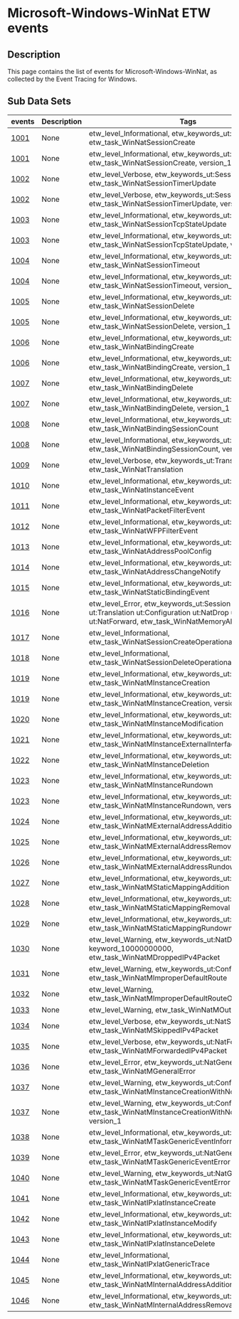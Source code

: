 # Microsoft-Windows-WinNat ETW events

## Description
This page contains the list of events for Microsoft-Windows-WinNat, as collected by the Event Tracing for Windows.

## Sub Data Sets
|events|Description|Tags|
|---|---|---|
|[1001](events/event-1001.md)|None|etw_level_Informational, etw_keywords_ut:Session, etw_task_WinNatSessionCreate|
|[1001](events/event-1001_v1.md)|None|etw_level_Informational, etw_keywords_ut:Session, etw_task_WinNatSessionCreate, version_1|
|[1002](events/event-1002.md)|None|etw_level_Verbose, etw_keywords_ut:Session, etw_task_WinNatSessionTimerUpdate|
|[1002](events/event-1002_v1.md)|None|etw_level_Verbose, etw_keywords_ut:Session, etw_task_WinNatSessionTimerUpdate, version_1|
|[1003](events/event-1003.md)|None|etw_level_Informational, etw_keywords_ut:Session, etw_task_WinNatSessionTcpStateUpdate|
|[1003](events/event-1003_v1.md)|None|etw_level_Informational, etw_keywords_ut:Session, etw_task_WinNatSessionTcpStateUpdate, version_1|
|[1004](events/event-1004.md)|None|etw_level_Informational, etw_keywords_ut:Session, etw_task_WinNatSessionTimeout|
|[1004](events/event-1004_v1.md)|None|etw_level_Informational, etw_keywords_ut:Session, etw_task_WinNatSessionTimeout, version_1|
|[1005](events/event-1005.md)|None|etw_level_Informational, etw_keywords_ut:Session, etw_task_WinNatSessionDelete|
|[1005](events/event-1005_v1.md)|None|etw_level_Informational, etw_keywords_ut:Session, etw_task_WinNatSessionDelete, version_1|
|[1006](events/event-1006.md)|None|etw_level_Informational, etw_keywords_ut:Binding, etw_task_WinNatBindingCreate|
|[1006](events/event-1006_v1.md)|None|etw_level_Informational, etw_keywords_ut:Binding, etw_task_WinNatBindingCreate, version_1|
|[1007](events/event-1007.md)|None|etw_level_Informational, etw_keywords_ut:Binding, etw_task_WinNatBindingDelete|
|[1007](events/event-1007_v1.md)|None|etw_level_Informational, etw_keywords_ut:Binding, etw_task_WinNatBindingDelete, version_1|
|[1008](events/event-1008.md)|None|etw_level_Informational, etw_keywords_ut:Binding, etw_task_WinNatBindingSessionCount|
|[1008](events/event-1008_v1.md)|None|etw_level_Informational, etw_keywords_ut:Binding, etw_task_WinNatBindingSessionCount, version_1|
|[1009](events/event-1009.md)|None|etw_level_Verbose, etw_keywords_ut:Translation, etw_task_WinNatTranslation|
|[1010](events/event-1010.md)|None|etw_level_Informational, etw_keywords_ut:Configuration, etw_task_WinNatInstanceEvent|
|[1011](events/event-1011.md)|None|etw_level_Informational, etw_keywords_ut:Configuration, etw_task_WinNatPacketFilterEvent|
|[1012](events/event-1012.md)|None|etw_level_Informational, etw_keywords_ut:Configuration, etw_task_WinNatWFPFilterEvent|
|[1013](events/event-1013.md)|None|etw_level_Informational, etw_keywords_ut:Configuration, etw_task_WinNatAddressPoolConfig|
|[1014](events/event-1014.md)|None|etw_level_Informational, etw_keywords_ut:Configuration, etw_task_WinNatAddressChangeNotify|
|[1015](events/event-1015.md)|None|etw_level_Informational, etw_keywords_ut:Configuration, etw_task_WinNatStaticBindingEvent|
|[1016](events/event-1016.md)|None|etw_level_Error, etw_keywords_ut:Session ut:Binding ut:Translation ut:Configuration ut:NatDrop ut:NatSkip ut:NatForward, etw_task_WinNatMemoryAllocationFailure|
|[1017](events/event-1017.md)|None|etw_level_Informational, etw_task_WinNatSessionCreateOperational|
|[1018](events/event-1018.md)|None|etw_level_Informational, etw_task_WinNatSessionDeleteOperational|
|[1019](events/event-1019.md)|None|etw_level_Informational, etw_keywords_ut:Configuration, etw_task_WinNatMInstanceCreation|
|[1019](events/event-1019_v1.md)|None|etw_level_Informational, etw_keywords_ut:Configuration, etw_task_WinNatMInstanceCreation, version_1|
|[1020](events/event-1020.md)|None|etw_level_Informational, etw_keywords_ut:Configuration, etw_task_WinNatMInstanceModification|
|[1021](events/event-1021.md)|None|etw_level_Informational, etw_keywords_ut:Configuration, etw_task_WinNatMInstanceExternalInterfaceAssociation|
|[1022](events/event-1022.md)|None|etw_level_Informational, etw_keywords_ut:Configuration, etw_task_WinNatMInstanceDeletion|
|[1023](events/event-1023.md)|None|etw_level_Informational, etw_keywords_ut:Configuration, etw_task_WinNatMInstanceRundown|
|[1023](events/event-1023_v1.md)|None|etw_level_Informational, etw_keywords_ut:Configuration, etw_task_WinNatMInstanceRundown, version_1|
|[1024](events/event-1024.md)|None|etw_level_Informational, etw_keywords_ut:Configuration, etw_task_WinNatMExternalAddressAddition|
|[1025](events/event-1025.md)|None|etw_level_Informational, etw_keywords_ut:Configuration, etw_task_WinNatMExternalAddressRemoval|
|[1026](events/event-1026.md)|None|etw_level_Informational, etw_keywords_ut:Configuration, etw_task_WinNatMExternalAddressRundown|
|[1027](events/event-1027.md)|None|etw_level_Informational, etw_keywords_ut:Configuration, etw_task_WinNatMStaticMappingAddition|
|[1028](events/event-1028.md)|None|etw_level_Informational, etw_keywords_ut:Configuration, etw_task_WinNatMStaticMappingRemoval|
|[1029](events/event-1029.md)|None|etw_level_Informational, etw_keywords_ut:Configuration, etw_task_WinNatMStaticMappingRundown|
|[1030](events/event-1030.md)|None|etw_level_Warning, etw_keywords_ut:NatDrop keyword_10000000000, etw_task_WinNatMDroppedIPv4Packet|
|[1031](events/event-1031.md)|None|etw_level_Warning, etw_keywords_ut:Configuration, etw_task_WinNatMImproperDefaultRoute|
|[1032](events/event-1032.md)|None|etw_level_Warning, etw_task_WinNatMImproperDefaultRouteOper|
|[1033](events/event-1033.md)|None|etw_level_Warning, etw_task_WinNatMOutOfPortsOper|
|[1034](events/event-1034.md)|None|etw_level_Verbose, etw_keywords_ut:NatSkip, etw_task_WinNatMSkippedIPv4Packet|
|[1035](events/event-1035.md)|None|etw_level_Verbose, etw_keywords_ut:NatForward, etw_task_WinNatMForwardedIPv4Packet|
|[1036](events/event-1036.md)|None|etw_level_Error, etw_keywords_ut:NatGeneralError, etw_task_WinNatMGeneralError|
|[1037](events/event-1037.md)|None|etw_level_Warning, etw_keywords_ut:Configuration, etw_task_WinNatMInstanceCreationWithNoMatchingPrefix|
|[1037](events/event-1037_v1.md)|None|etw_level_Warning, etw_keywords_ut:Configuration, etw_task_WinNatMInstanceCreationWithNoMatchingPrefix, version_1|
|[1038](events/event-1038.md)|None|etw_level_Informational, etw_keywords_ut:NatGeneric, etw_task_WinNatMTaskGenericEventInformational|
|[1039](events/event-1039.md)|None|etw_level_Error, etw_keywords_ut:NatGeneric, etw_task_WinNatMTaskGenericEventError|
|[1040](events/event-1040.md)|None|etw_level_Warning, etw_keywords_ut:NatGeneric, etw_task_WinNatMTaskGenericEventError|
|[1041](events/event-1041.md)|None|etw_level_Informational, etw_keywords_ut:Configuration, etw_task_WinNatIPxlatInstanceCreate|
|[1042](events/event-1042.md)|None|etw_level_Informational, etw_keywords_ut:Configuration, etw_task_WinNatIPxlatInstanceModify|
|[1043](events/event-1043.md)|None|etw_level_Informational, etw_keywords_ut:Configuration, etw_task_WinNatIPxlatInstanceDelete|
|[1044](events/event-1044.md)|None|etw_level_Informational, etw_task_WinNatIPxlatGenericTrace|
|[1045](events/event-1045.md)|None|etw_level_Informational, etw_keywords_ut:Configuration, etw_task_WinNatMInternalAddressAddition|
|[1046](events/event-1046.md)|None|etw_level_Informational, etw_keywords_ut:Configuration, etw_task_WinNatMInternalAddressRemoval|
